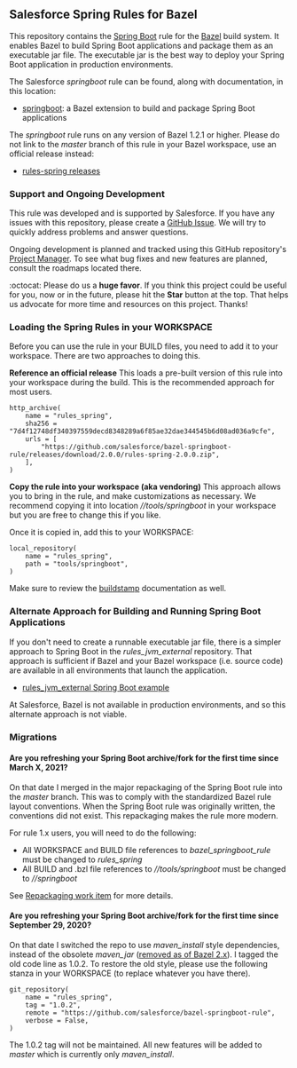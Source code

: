 ## Salesforce Spring Rules for Bazel

This repository contains the [Spring Boot](https://spring.io/guides/gs/spring-boot/) rule for the [Bazel](https://bazel.build/) build system.
It enables Bazel to build Spring Boot applications and package them as an executable jar file.
The executable jar is the best way to deploy your Spring Boot application in production environments.

The Salesforce *springboot* rule can be found, along with documentation, in this location:
- [springboot](springboot): a Bazel extension to build and package Spring Boot applications

The *springboot* rule runs on any version of Bazel 1.2.1 or higher.
Please do not link to the *master* branch of this rule in your Bazel workspace, use an official release instead:
- [rules-spring releases](https://github.com/salesforce/bazel-springboot-rule/releases)

### Support and Ongoing Development

This rule was developed and is supported by Salesforce.
If you have any issues with this repository, please create a [GitHub Issue](https://github.com/salesforce/bazel-springboot-rule/issues).
We will try to quickly address problems and answer questions.

Ongoing development is planned and tracked using this GitHub repository's [Project Manager](https://github.com/salesforce/bazel-springboot-rule/projects).
To see what bug fixes and new features are planned, consult the roadmaps located there.

:octocat: Please do us a **huge favor**. If you think this project could be useful for you, now or in the future, please hit the **Star** button at the top. That helps us advocate for more time and resources on this project. Thanks!

### Loading the Spring Rules in your WORKSPACE

Before you can use the rule in your BUILD files, you need to add it to your workspace.
There are two approaches to doing this.

**Reference an official release**
This loads a pre-built version of this rule into your workspace during the build.
This is the recommended approach for most users.

```starlark
http_archive(
    name = "rules_spring",
    sha256 = "7d4f12748df340397559decd8348289a6f85ae32dae344545b6d08ad036a9cfe",
    urls = [
        "https://github.com/salesforce/bazel-springboot-rule/releases/download/2.0.0/rules-spring-2.0.0.zip",
    ],
)
```

**Copy the rule into your workspace (aka vendoring)**
This approach allows you to bring in the rule, and make customizations as necessary.
We recommend copying it into location *//tools/springboot* in your workspace but you are free to change this if you like.

Once it is copied in, add this to your WORKSPACE:
```starlark
local_repository(
    name = "rules_spring",
    path = "tools/springboot",
)
```
Make sure to review the [buildstamp](tools/buildstamp) documentation as well.


### Alternate Approach for Building and Running Spring Boot Applications

If you don't need to create a runnable executable jar file, there is a simpler approach to Spring Boot in the *rules_jvm_external* repository.
That approach is sufficient if Bazel and your Bazel workspace (i.e. source code) are available in all environments that launch the application.
- [rules_jvm_external Spring Boot example](https://github.com/plaird/rules_jvm_external/tree/master/examples/spring_boot)

At Salesforce, Bazel is not available in production environments, and so this alternate approach is not viable.

### Migrations

#### Are you refreshing your Spring Boot archive/fork for the first time since March X, 2021?

On that date I merged in the major repackaging of the Spring Boot rule into the *master* branch.
This was to comply with the standardized Bazel rule layout conventions.
When the Spring Boot rule was originally written, the conventions did not exist.
This repackaging makes the rule more modern.

For rule 1.x users, you will need to do the following:
- All WORKSPACE and BUILD file references to *bazel_springboot_rule* must be changed to *rules_spring*
- All BUILD and .bzl file references to *//tools/springboot* must be changed to *//springboot*

See [Repackaging work item](https://github.com/salesforce/bazel-springboot-rule/issues/30) for more details.

#### Are you refreshing your Spring Boot archive/fork for the first time since September 29, 2020?

On that date I switched the repo to use *maven_install* style dependencies, instead of the obsolete *maven_jar* ([removed as of Bazel 2.x](https://github.com/bazelbuild/bazel/issues/6799)).
I tagged the old code line as 1.0.2.
To restore the old style, please use the following stanza in your WORKSPACE (to replace whatever you have there).

```starlark
git_repository(
    name = "rules_spring",
    tag = "1.0.2",
    remote = "https://github.com/salesforce/bazel-springboot-rule",
    verbose = False,
)
```

The 1.0.2 tag will not be maintained.
All new features will be added to *master* which is currently only *maven_install*.
